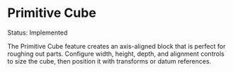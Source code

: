 # Primitive Cube

Status: Implemented

The Primitive Cube feature creates an axis-aligned block that is perfect for roughing out parts. Configure width, height, depth, and alignment controls to size the cube, then position it with transforms or datum references.
